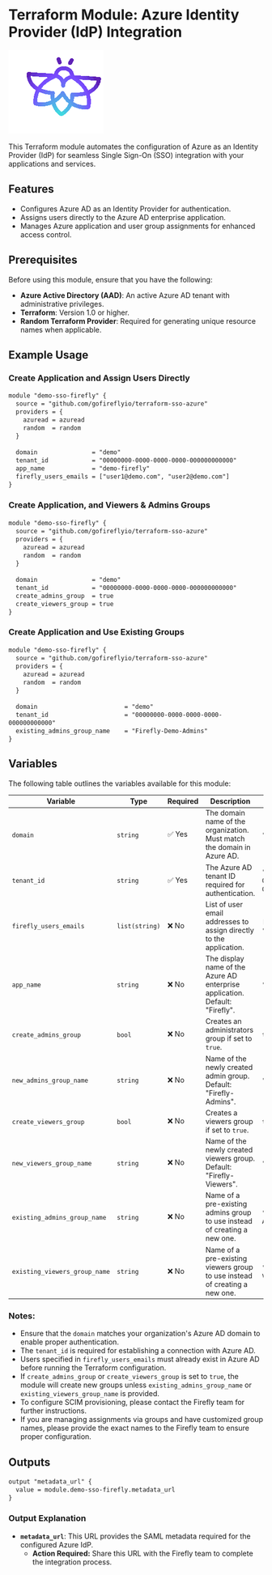# Terraform Module: Azure Identity Provider (IdP) Integration
![Firefly Logo](firefly.gif)

This Terraform module automates the configuration of Azure as an Identity Provider (IdP) for seamless Single Sign-On (SSO) integration with your applications and services.

## Features

- Configures Azure AD as an Identity Provider for authentication.
- Assigns users directly to the Azure AD enterprise application.
- Manages Azure application and user group assignments for enhanced access control.

## Prerequisites

Before using this module, ensure that you have the following:

- **Azure Active Directory (AAD)**: An active Azure AD tenant with administrative privileges.
- **Terraform**: Version 1.0 or higher.
- **Random Terraform Provider**: Required for generating unique resource names when applicable.

## Example Usage

### Create Application and Assign Users Directly
```hcl
module "demo-sso-firefly" {
  source = "github.com/gofireflyio/terraform-sso-azure"
  providers = {
    azuread = azuread
    random  = random
  }
  
  domain               = "demo"
  tenant_id            = "00000000-0000-0000-0000-000000000000"
  app_name             = "demo-firefly"
  firefly_users_emails = ["user1@demo.com", "user2@demo.com"]
}
```

### Create Application, and Viewers & Admins Groups
```hcl
module "demo-sso-firefly" {
  source = "github.com/gofireflyio/terraform-sso-azure"
  providers = {
    azuread = azuread
    random  = random
  }

  domain               = "demo"
  tenant_id            = "00000000-0000-0000-0000-000000000000"
  create_admins_group  = true
  create_viewers_group = true
}
```

### Create Application and Use Existing Groups
```hcl
module "demo-sso-firefly" {
  source = "github.com/gofireflyio/terraform-sso-azure"
  providers = {
    azuread = azuread
    random  = random
  }

  domain                        = "demo"
  tenant_id                     = "00000000-0000-0000-0000-000000000000"
  existing_admins_group_name    = "Firefly-Demo-Admins"
}
```

## Variables

The following table outlines the variables available for this module:

| Variable                      | Type          | Required | Description                                                                 | Example Value                          |
|--------------------------------|--------------|----------|-----------------------------------------------------------------------------|----------------------------------------|
| `domain`                      | `string`     | ✅ Yes  | The domain name of the organization. Must match the domain in Azure AD.     | `"demo"`                              |
| `tenant_id`                   | `string`     | ✅ Yes  | The Azure AD tenant ID required for authentication.                         | `"00000000-0000-0000-0000-000000000000"`                    |
| `firefly_users_emails`         | `list(string)` | ❌ No   | List of user email addresses to assign directly to the application.         | `["user1@demo.com", "user2@demo.com"]` |
| `app_name`                    | `string`     | ❌ No   | The display name of the Azure AD enterprise application. Default: "Firefly".| `"demo-Firefly"`                           |
| `create_admins_group`          | `bool`       | ❌ No   | Creates an administrators group if set to `true`.                           | `true`                                 |
| `new_admins_group_name`        | `string`     | ❌ No   | Name of the newly created admin group. Default: "Firefly-Admins".          | `"Demo-Admins"`                     |
| `create_viewers_group`         | `bool`       | ❌ No   | Creates a viewers group if set to `true`.                                   | `true`                                 |
| `new_viewers_group_name`       | `string`     | ❌ No   | Name of the newly created viewers group. Default: "Firefly-Viewers".       | `"Demo-Viewers"`                    |
| `existing_admins_group_name`   | `string`     | ❌ No   | Name of a pre-existing admins group to use instead of creating a new one.   | `"Existing-Demo-Admins"`                   |
| `existing_viewers_group_name`  | `string`     | ❌ No   | Name of a pre-existing viewers group to use instead of creating a new one.  | `"Existing-Demo-Viewers"`                  |

### Notes:
- Ensure that the `domain` matches your organization's Azure AD domain to enable proper authentication.
- The `tenant_id` is required for establishing a connection with Azure AD.
- Users specified in `firefly_users_emails` must already exist in Azure AD before running the Terraform configuration.
- If `create_admins_group` or `create_viewers_group` is set to `true`, the module will create new groups unless `existing_admins_group_name` or `existing_viewers_group_name` is provided.
- To configure SCIM provisioning, please contact the Firefly team for further instructions.
- If you are managing assignments via groups and have customized group names, please provide the exact names to the Firefly team to ensure proper configuration.



## Outputs

```hcl
output "metadata_url" {
  value = module.demo-sso-firefly.metadata_url
}
```

### Output Explanation
- **`metadata_url`**: This URL provides the SAML metadata required for the configured Azure IdP. 
  - **Action Required:** Share this URL with the Firefly team to complete the integration process.

